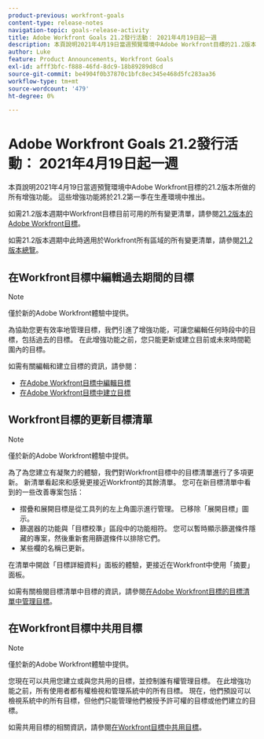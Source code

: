```yaml
---
product-previous: workfront-goals
content-type: release-notes
navigation-topic: goals-release-activity
title: Adobe Workfront Goals 21.2發行活動： 2021年4月19日起一週
description: 本頁說明2021年4月19日當週預覽環境中Adobe Workfront目標的21.2版本所做的所有增強功能。 這些增強功能將於21.2第一季在生產環境中推出。
author: Luke
feature: Product Announcements, Workfront Goals
exl-id: afff3bfc-f888-46fd-8dc9-18b89289d8cd
source-git-commit: be4904f0b37870c1bfc8ec345e468d5fc283aa36
workflow-type: tm+mt
source-wordcount: '479'
ht-degree: 0%

---
```


# Adobe Workfront Goals 21.2發行活動： 2021年4月19日起一週

本頁說明2021年4月19日當週預覽環境中Adobe Workfront目標的21.2版本所做的所有增強功能。 這些增強功能將於21.2第一季在生產環境中推出。

如需21.2版本週期中Workfront目標目前可用的所有變更清單，請參閱[21.2版本的Adobe Workfront目標](../../../../product-announcements/product-releases/goals-release-activity/goals-21.2-release/goals-release-21-2.md)。

如需21.2版本週期中此時適用於Workfront所有區域的所有變更清單，請參閱[21.2版本總覽](../../../../product-announcements/product-releases/21.2-release-activity/21-2-release-overview.md)。

## 在Workfront目標中編輯過去期間的目標

>[!NOTE]
>
>僅於新的Adobe Workfront體驗中提供。

為協助您更有效率地管理目標，我們引進了增強功能，可讓您編輯任何時段中的目標，包括過去的目標。 在此增強功能之前，您只能更新或建立目前或未來時間範圍內的目標。

如需有關編輯和建立目標的資訊，請參閱：

* [在Adobe Workfront目標中編輯目標](../../../../workfront-goals/goal-management/edit-goals.md)
* [在Adobe Workfront目標中建立目標](../../../../workfront-goals/goal-management/create-goals.md)

## Workfront目標的更新目標清單

>[!NOTE]
>
>僅於新的Adobe Workfront體驗中提供。

為了為您建立有凝聚力的體驗，我們對Workfront目標中的目標清單進行了多項更新。 新清單看起來和感覺更接近Workfront的其餘清單。 您可在新目標清單中看到的一些改善專案包括：

* 摺疊和展開目標是從工具列的左上角圖示進行管理。 已移除「展開目標」圖示。
* 篩選器的功能與「目標校準」區段中的功能相符。 您可以暫時顯示篩選條件隱藏的專案，然後重新套用篩選條件以排除它們。
* 某些欄的名稱已更新。

在清單中開啟「目標詳細資料」面板的體驗，更接近在Workfront中使用「摘要」面板。

如需有關檢閱目標清單中目標的資訊，請參閱[在Adobe Workfront目標的目標清單中管理目標](../../../../workfront-goals/goal-review-and-workfront-goals-sections/manage-goals-in-goal-list.md)。

## 在Workfront目標中共用目標

>[!NOTE]
>
>僅於新的Adobe Workfront體驗中提供。

您現在可以共用您建立或與您共用的目標，並控制誰有權管理目標。 在此增強功能之前，所有使用者都有權檢視和管理系統中的所有目標。 現在，他們預設可以檢視系統中的所有目標，但他們只能管理他們被授予許可權的目標或他們建立的目標。

如需共用目標的相關資訊，請參閱[在Workfront目標中共用目標](../../../../workfront-goals/workfront-goals-settings/share-a-goal.md)。

